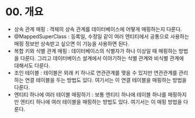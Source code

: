 # 00. 개요
- 상속 관계 매핑 : 객체의 상속 관계를 데이터베이스에 어떻게 매핑하는지 다룬다.
- @MappedSuperClass : 등록일, 수정일 같이 여러 엔티티에서 공통으로 사용하는 매핑 정보만 상속받고 싶으면 이 기능을 사용하면 된다.
- 복합 키와 식별 관계 매핑 : 데이터베이스의 식별자가 하나 이상일 때 매핑하는 방법을 다룬다. 그리고 데이터베이스 설계에서 이야기하는 식별 관계와 비식별 관계에 대해서도 다룬다.
- 조인 테이블 : 테이블은 외래 키 하나로 연관관계를 맺을 수 있지만 연관관계를 관리하는 연결 테이블을 두는 방법도 있다. 여기서는 이 연결 테이블을 매핑하는 방법을 다룬다.
- 엔티티 하나에 여러 테이블 매핑하기 : 보통 엔티티 하나에 테이블 하나를 매핑하지만 엔티티 하나에 여러 테이블을 매핑하는 방법도 있다. 여기서는 이 매핑 방법을 다룬다.
